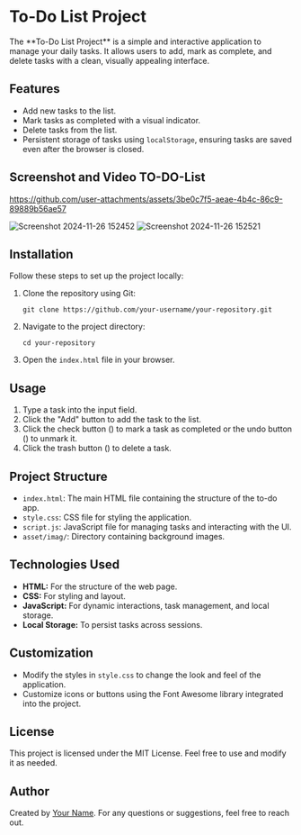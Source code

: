  <h1>To-Do List Project</h1>
    <p>
      The **To-Do List Project** is a simple and interactive application to manage your daily tasks. It allows users to
      add, mark as complete, and delete tasks with a clean, visually appealing interface.
    </p>

   <h2>Features</h2>
    <ul>
      <li>Add new tasks to the list.</li>
      <li>Mark tasks as completed with a visual indicator.</li>
      <li>Delete tasks from the list.</li>
      <li>Persistent storage of tasks using <code>localStorage</code>, ensuring tasks are saved even after the browser is closed.</li>
    </ul>

  <h2>Screenshot and Video TO-DO-List</h2>


https://github.com/user-attachments/assets/3be0c7f5-aeae-4b4c-86c9-89889b56ae57


![Screenshot 2024-11-26 152452](https://github.com/user-attachments/assets/715c4052-0725-41ec-9611-97805d8fdac5)
  ![Screenshot 2024-11-26 152521](https://github.com/user-attachments/assets/bf6fa863-603c-4608-991b-fe9730e60d78)


  

  <h2>Installation</h2>
    <p>Follow these steps to set up the project locally:</p>
    <ol>
      <li>Clone the repository using Git:</li>
      <pre><code>git clone https://github.com/your-username/your-repository.git</code></pre>
      <li>Navigate to the project directory:</li>
      <pre><code>cd your-repository</code></pre>
      <li>Open the <code>index.html</code> file in your browser.</li>
    </ol>

  <h2>Usage</h2>
    <ol>
      <li>Type a task into the input field.</li>
      <li>Click the "Add" button to add the task to the list.</li>
      <li>Click the check button (<i class="fa-solid fa-circle-check"></i>) to mark a task as completed or the undo button (<i class="fa-solid fa-arrow-rotate-left"></i>) to unmark it.</li>
      <li>Click the trash button (<i class="fa-solid fa-trash-can"></i>) to delete a task.</li>
    </ol>

   <h2>Project Structure</h2>
    <ul>
      <li><code>index.html</code>: The main HTML file containing the structure of the to-do app.</li>
      <li><code>style.css</code>: CSS file for styling the application.</li>
      <li><code>script.js</code>: JavaScript file for managing tasks and interacting with the UI.</li>
      <li><code>asset/imag/</code>: Directory containing background images.</li>
    </ul>

  <h2>Technologies Used</h2>
    <ul>
      <li><strong>HTML:</strong> For the structure of the web page.</li>
      <li><strong>CSS:</strong> For styling and layout.</li>
      <li><strong>JavaScript:</strong> For dynamic interactions, task management, and local storage.</li>
      <li><strong>Local Storage:</strong> To persist tasks across sessions.</li>
    </ul>

   <h2>Customization</h2>
    <ul>
      <li>Modify the styles in <code>style.css</code> to change the look and feel of the application.</li>
      <li>Customize icons or buttons using the Font Awesome library integrated into the project.</li>
    </ul>

   <h2>License</h2>
    <p>This project is licensed under the MIT License. Feel free to use and modify it as needed.</p>

   <h2>Author</h2>
    <p>Created by <a href="https://github.com/your-username">Your Name</a>. For any questions or suggestions, feel free to reach out.</p>
